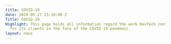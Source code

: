 ```yaml
---
title: COVID-19
date: 2020-05-27 15:10:00 Z
Title: COVID-19
Highlight: This page holds all information regard the work DevTech continues to perform
  for its clients in the face of the COVID-19 pandemic.
layout: news
---
```


